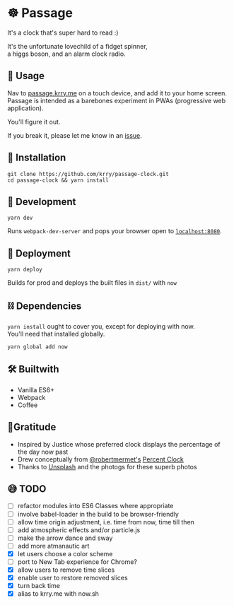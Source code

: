 # ☸︎ Passage

It's a clock that's super hard to read :)

It's the unfortunate lovechild of a fidget spinner,\
a higgs boson, and an alarm clock radio.

## 📱 Usage

Nav to [passage.krry.me](https://passage.krry.me) on a touch device, and add it to your home screen.\
Passage is intended as a barebones experiment in PWAs (progressive web application).

You'll figure it out.

If you break it, please let me know in an [issue](https://github.com/krry/passage-clock/issues).

## 💉 Installation

```
git clone https://github.com/krry/passage-clock.git
cd passage-clock && yarn install
```

## 🚧 Development

```
yarn dev
```

Runs `webpack-dev-server` and pops your browser open to
[`localhost:8080`](http://localhost:8080).

## 🚢 Deployment

```
yarn deploy
```

Builds for prod and deploys the built files in `dist/` with `now`


## ⛓ Dependencies

`yarn install` ought to cover you, except for deploying with now.\
You'll need that installed globally.

```
yarn global add now
```

## 🛠 Builtwith

- Vanilla ES6+
- Webpack
- Coffee

## 🙏Gratitude

- Inspired by Justice whose preferred clock displays the percentage of the day now past
- Drew conceptually from [@robertmermet's](http://robertmermet.com/) [Percent Clock](https://github.com/robertmermet/percentclock/)
- Thanks to [Unsplash](https://unsplash.com/developers) and the photogs for these superb photos

## 😅 TODO

- [ ] refactor modules into ES6 Classes where appropriate
- [ ] involve babel-loader in the build to be browser-friendly
- [ ] allow time origin adjustment, i.e. time from now, time till then
- [ ] add atmospheric effects and/or particle.js
- [ ] make the arrow dance and sway
- [ ] add more atmanautic art
- [x] let users choose a color scheme
- [ ] port to New Tab experience for Chrome?
- [x] allow users to remove time slices
- [x] enable user to restore removed slices
- [x] turn back time
- [x] alias to krry.me with now.sh
